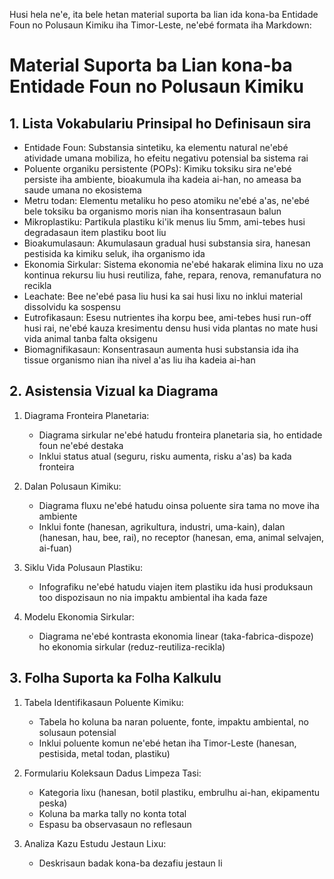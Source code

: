 Husi hela ne'e, ita bele hetan material suporta ba lian ida kona-ba Entidade Foun no Polusaun Kimiku iha Timor-Leste, ne'ebé formata iha Markdown:

# Material Suporta ba Lian kona-ba Entidade Foun no Polusaun Kimiku

## 1. Lista Vokabulariu Prinsipal ho Definisaun sira

- Entidade Foun: Substansia sintetiku, ka elementu natural ne'ebé atividade umana mobiliza, ho efeitu negativu potensial ba sistema rai
- Poluente organiku persistente (POPs): Kimiku toksiku sira ne'ebé persiste iha ambiente, bioakumula iha kadeia ai-han, no ameasa ba saude umana no ekosistema
- Metru todan: Elementu metaliku ho peso atomiku ne'ebé a'as, ne'ebé bele toksiku ba organismo moris nian iha konsentrasaun balun
- Mikroplastiku: Partikula plastiku ki'ik menus liu 5mm, ami-tebes husi degradasaun item plastiku boot liu
- Bioakumulasaun: Akumulasaun gradual husi substansia sira, hanesan pestisida ka kimiku seluk, iha organismo ida
- Ekonomia Sirkular: Sistema ekonomia ne'ebé hakarak elimina lixu no uza kontinua rekursu liu husi reutiliza, fahe, repara, renova, remanufatura no recikla
- Leachate: Bee ne'ebé pasa liu husi ka sai husi lixu no inklui material dissolvidu ka sospensu
- Eutrofikasaun: Esesu nutrientes iha korpu bee, ami-tebes husi run-off husi rai, ne'ebé kauza kresimentu densu husi vida plantas no mate husi vida animal tanba falta oksigenu
- Biomagnifikasaun: Konsentrasaun aumenta husi substansia ida iha tissue organismo nian iha nivel a'as liu iha kadeia ai-han

## 2. Asistensia Vizual ka Diagrama

1. Diagrama Fronteira Planetaria:
   - Diagrama sirkular ne'ebé hatudu fronteira planetaria sia, ho entidade foun ne'ebé destaka
   - Inklui status atual (seguru, risku aumenta, risku a'as) ba kada fronteira

2. Dalan Polusaun Kimiku:
   - Diagrama fluxu ne'ebé hatudu oinsa poluente sira tama no move iha ambiente
   - Inklui fonte (hanesan, agrikultura, industri, uma-kain), dalan (hanesan, hau, bee, rai), no receptor (hanesan, ema, animal selvajen, ai-fuan)

3. Siklu Vida Polusaun Plastiku:
   - Infografiku ne'ebé hatudu viajen item plastiku ida husi produksaun too dispozisaun no nia impaktu ambiental iha kada faze

4. Modelu Ekonomia Sirkular:
   - Diagrama ne'ebé kontrasta ekonomia linear (taka-fabrica-dispoze) ho ekonomia sirkular (reduz-reutiliza-recikla)

## 3. Folha Suporta ka Folha Kalkulu

1. Tabela Identifikasaun Poluente Kimiku:
   - Tabela ho koluna ba naran poluente, fonte, impaktu ambiental, no solusaun potensial
   - Inklui poluente komun ne'ebé hetan iha Timor-Leste (hanesan, pestisida, metal todan, plastiku)

2. Formulariu Koleksaun Dadus Limpeza Tasi:
   - Kategoria lixu (hanesan, botil plastiku, embrulhu ai-han, ekipamentu peska)
   - Koluna ba marka tally no konta total
   - Espasu ba observasaun no reflesaun

3. Analiza Kazu Estudu Jestaun Lixu:
   - Deskrisaun badak kona-ba dezafiu jestaun li